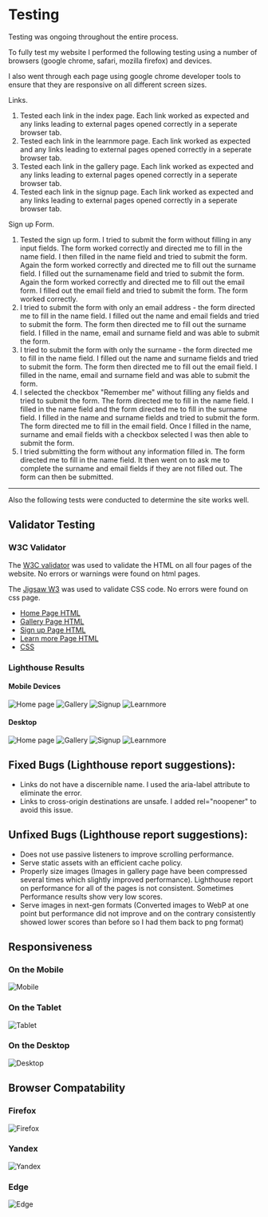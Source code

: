 # Testing

Testing was ongoing throughout the entire process. 

To fully test my website I performed the following testing using a number of browsers (google chrome, safari, mozilla firefox) and devices.

I also went through each page using google chrome developer tools to ensure that they are responsive on all different screen sizes.

Links.

1. Tested each link in the index page. Each link worked as expected and any links leading to external pages opened correctly in a seperate browser tab.
2. Tested each link in the learnmore page. Each link worked as expected and any links leading to external pages opened correctly in a seperate browser tab.
3. Tested each link in the gallery page. Each link worked as expected and any links leading to external pages opened correctly in a seperate browser tab.
4. Tested each link in the signup page. Each link worked as expected and any links leading to external pages opened correctly in a seperate browser tab.


Sign up Form.

1. Tested the sign up form. I tried to submit the form without filling in any input fields. The form worked correctly and directed me to fill in the name field. I then filled in the name field and tried to submit the form. Again the form worked correctly and directed me to fill out the surname field. I filled out the surnamename field and tried to submit the form. Again the form worked correctly and directed me to fill out the email form. I filled out the email field and tried to submit the form. The form worked correctly.
2. I tried to submit the form with only an email address - the form directed me to fill in the name field. I filled out the name and email fields and tried to submit the form. The form then directed me to fill out the surname field. I filled in the name, email and surname field and was able to submit the form.
3. I tried to submit the form with only the surname - the form directed me to fill in the name field. I filled out the name and surname fields and tried to submit the form. The form then directed me to fill out the email field. I filled in the name, email and surname field and was able to submit the form.
4. I selected the checkbox "Remember me" without filling any fields and tried to submit the form. The form directed me to fill in the name field. I filled in the name field and the form directed me to fill in the surname field. I filled in the name and surname fields and tried to submit the form. The form directed me to fill in the email field. Once I filled in the name, surname and email fields with a checkbox selected I was then able to submit the form.
5. I tried submitting the form without any information filled in. The form directed me to fill in the name field. It then went on to ask me to complete the surname and email fields if they are not filled out. The form can then be submitted.

- - -


Also the following tests were conducted to determine the site works well. 

## Validator Testing 

### W3C Validator

The [W3C validator](https://validator.w3.org/) was used to validate the HTML on all four pages of the website. No errors or warnings were found on html pages.

The [Jigsaw W3](https://jigsaw.w3.org/css-validator/) was used to validate CSS code. No errors were found on css page.

- [Home Page HTML](documentation/testing/home-page-validation.png)
- [Gallery Page HTML](documentation/testing/gallery-page-validation.png)
- [Sign up Page HTML](documentation/testing/form-page-validation.png)
- [Learn more Page HTML](documentation/testing/learnmore-page-validation.png)
- [CSS](documentation/testing/css-validation.png)

### Lighthouse Results

#### Mobile Devices

![Home page](documentation/testing/lighthouse-home-mobile.png)
![Gallery](documentation/testing/lighthouse-gallery-mobile.png)
![Signup](documentation/testing/form-mobile-lighthouse.png)
![Learnmore](documentation/testing/learnmore-mobile-lighthouse.png)

#### Desktop

![Home page](documentation/testing/lighthouse-home-desktop.png)
![Gallery](documentation/testing/gallery-desktop-lighthouse.png)
![Signup](documentation/testing/form-desktop-lighthouse.png)
![Learnmore](documentation/testing/learnmore-desktop-lighthouse.png)

## Fixed Bugs (Lighthouse report suggestions):

- Links do not have a discernible name. I used the aria-label attribute to eliminate the error.
- Links to cross-origin destinations are unsafe. I added rel="noopener" to avoid this issue.

## Unfixed Bugs (Lighthouse report suggestions):

- Does not use passive listeners to improve scrolling performance.
- Serve static assets with an efficient cache policy.
- Properly size images (Images in gallery page have been compressed several times which slightly improved performance). Lighthouse report on performance for all of the pages is not consistent. Sometimes Performance results show very low scores.
- Serve images in next-gen formats (Converted images to WebP at one point but performance did not improve and on the contrary consistently showed lower scores than before so I had them back to png format) 

## Responsiveness

### On the Mobile

![Mobile](documentation/testing/iPhone13ProMax.png)

### On the Tablet

![Tablet](documentation/testing/tablet.png)

### On the Desktop

![Desktop](documentation/testing/opera.png)

## Browser Compatability

### Firefox

![Firefox](documentation/testing/firefox.png)

### Yandex

![Yandex](documentation/testing/yandex.png)

### Edge

![Edge](documentation/testing/microsoft-edge.png)

